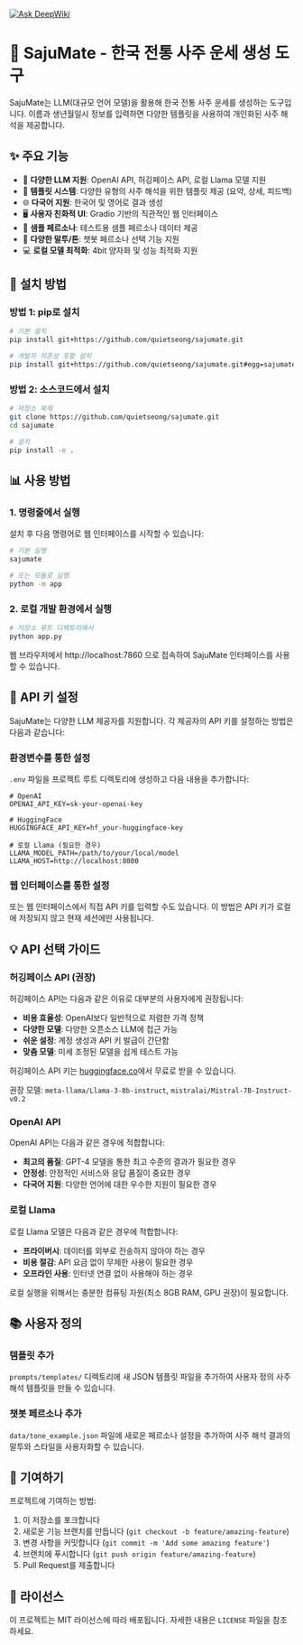 [![Ask DeepWiki](https://deepwiki.com/badge.svg)](https://deepwiki.com/Quietseong/saju-prompt-mvp)

# 🔮 SajuMate - 한국 전통 사주 운세 생성 도구

SajuMate는 LLM(대규모 언어 모델)을 활용해 한국 전통 사주 운세를 생성하는 도구입니다. 이름과 생년월일시 정보를 입력하면 다양한 템플릿을 사용하여 개인화된 사주 해석을 제공합니다.

## ✨ 주요 기능

- 🧩 **다양한 LLM 지원**: OpenAI API, 허깅페이스 API, 로컬 Llama 모델 지원
- 📝 **템플릿 시스템**: 다양한 유형의 사주 해석을 위한 템플릿 제공 (요약, 상세, 피드백)
- 🌐 **다국어 지원**: 한국어 및 영어로 결과 생성
- 🖥️ **사용자 친화적 UI**: Gradio 기반의 직관적인 웹 인터페이스
- 💾 **샘플 페르소나**: 테스트용 샘플 페르소나 데이터 제공
- 💬 **다양한 말투/톤**: 챗봇 페르소나 선택 기능 지원
- 💻 **로컬 모델 최적화**: 4bit 양자화 및 성능 최적화 지원

## 🚀 설치 방법

### 방법 1: pip로 설치

```bash
# 기본 설치
pip install git+https://github.com/quietseong/sajumate.git

# 개발자 의존성 포함 설치
pip install git+https://github.com/quietseong/sajumate.git#egg=sajumate[dev]
```

### 방법 2: 소스코드에서 설치

```bash
# 저장소 복제
git clone https://github.com/quietseong/sajumate.git
cd sajumate

# 설치
pip install -e .
```

## 📊 사용 방법

### 1. 명령줄에서 실행

설치 후 다음 명령어로 웹 인터페이스를 시작할 수 있습니다:

```bash
# 기본 실행
sajumate

# 또는 모듈로 실행
python -m app
```

### 2. 로컬 개발 환경에서 실행

```bash
# 저장소 루트 디렉토리에서
python app.py
```

웹 브라우저에서 http://localhost:7860 으로 접속하여 SajuMate 인터페이스를 사용할 수 있습니다.

## 🔑 API 키 설정

SajuMate는 다양한 LLM 제공자를 지원합니다. 각 제공자의 API 키를 설정하는 방법은 다음과 같습니다:

### 환경변수를 통한 설정

`.env` 파일을 프로젝트 루트 디렉토리에 생성하고 다음 내용을 추가합니다:

```
# OpenAI
OPENAI_API_KEY=sk-your-openai-key

# HuggingFace
HUGGINGFACE_API_KEY=hf_your-huggingface-key

# 로컬 Llama (필요한 경우)
LLAMA_MODEL_PATH=/path/to/your/local/model
LLAMA_HOST=http://localhost:8000
```

### 웹 인터페이스를 통한 설정

또는 웹 인터페이스에서 직접 API 키를 입력할 수도 있습니다. 이 방법은 API 키가 로컬에 저장되지 않고 현재 세션에만 사용됩니다.

## 💡 API 선택 가이드

### 허깅페이스 API (권장)

허깅페이스 API는 다음과 같은 이유로 대부분의 사용자에게 권장됩니다:

- **비용 효율성**: OpenAI보다 일반적으로 저렴한 가격 정책
- **다양한 모델**: 다양한 오픈소스 LLM에 접근 가능
- **쉬운 설정**: 계정 생성과 API 키 발급이 간단함
- **맞춤 모델**: 미세 조정된 모델을 쉽게 테스트 가능

허깅페이스 API 키는 [huggingface.co](https://huggingface.co/settings/tokens)에서 무료로 받을 수 있습니다.

권장 모델: `meta-llama/Llama-3-8b-instruct`, `mistralai/Mistral-7B-Instruct-v0.2`

### OpenAI API

OpenAI API는 다음과 같은 경우에 적합합니다:

- **최고의 품질**: GPT-4 모델을 통한 최고 수준의 결과가 필요한 경우
- **안정성**: 안정적인 서비스와 응답 품질이 중요한 경우
- **다국어 지원**: 다양한 언어에 대한 우수한 지원이 필요한 경우

### 로컬 Llama

로컬 Llama 모델은 다음과 같은 경우에 적합합니다:

- **프라이버시**: 데이터를 외부로 전송하지 않아야 하는 경우
- **비용 절감**: API 요금 없이 무제한 사용이 필요한 경우
- **오프라인 사용**: 인터넷 연결 없이 사용해야 하는 경우

로컬 실행을 위해서는 충분한 컴퓨팅 자원(최소 8GB RAM, GPU 권장)이 필요합니다.

## 📚 사용자 정의

### 템플릿 추가

`prompts/templates/` 디렉토리에 새 JSON 템플릿 파일을 추가하여 사용자 정의 사주 해석 템플릿을 만들 수 있습니다.

### 챗봇 페르소나 추가

`data/tone_example.json` 파일에 새로운 페르소나 설정을 추가하여 사주 해석 결과의 말투와 스타일을 사용자화할 수 있습니다.

## 🤝 기여하기

프로젝트에 기여하는 방법:

1. 이 저장소를 포크합니다
2. 새로운 기능 브랜치를 만듭니다 (`git checkout -b feature/amazing-feature`)
3. 변경 사항을 커밋합니다 (`git commit -m 'Add some amazing feature'`)
4. 브랜치에 푸시합니다 (`git push origin feature/amazing-feature`)
5. Pull Request를 제출합니다

## 📄 라이선스

이 프로젝트는 MIT 라이선스에 따라 배포됩니다. 자세한 내용은 `LICENSE` 파일을 참조하세요.
